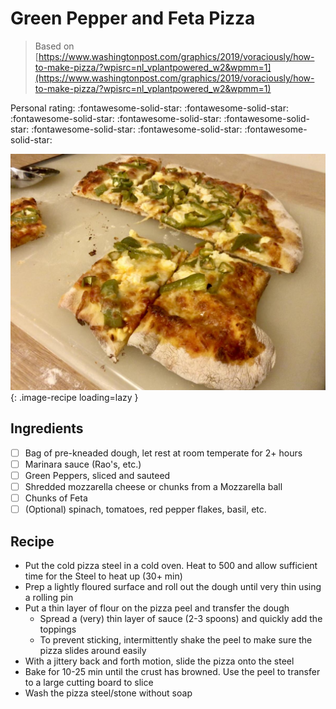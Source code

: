 # Green Pepper and Feta Pizza

> Based on [https://www.washingtonpost.com/graphics/2019/voraciously/how-to-make-pizza/?wpisrc=nl_vplantpowered_w2&wpmm=1](https://www.washingtonpost.com/graphics/2019/voraciously/how-to-make-pizza/?wpisrc=nl_vplantpowered_w2&wpmm=1)

<!-- {cts} rating=5; (User can specify rating on scale of 1-5) -->

Personal rating: :fontawesome-solid-star: :fontawesome-solid-star: :fontawesome-solid-star: :fontawesome-solid-star: :fontawesome-solid-star: :fontawesome-solid-star: :fontawesome-solid-star: :fontawesome-solid-star:

<!-- {cte} -->

<!-- {cts} name_image=green_pepper_and_feta.jpeg; (User can specify image name) -->

![green_pepper_and_feta.jpeg](./green_pepper_and_feta.jpeg){: .image-recipe loading=lazy }

<!-- {cte} -->

## Ingredients

- [ ] Bag of pre-kneaded dough, let rest at room temperate for 2+ hours
- [ ] Marinara sauce (Rao's, etc.)
- [ ] Green Peppers, sliced and sauteed
- [ ] Shredded mozzarella cheese or chunks from a Mozzarella ball
- [ ] Chunks of Feta
- [ ] (Optional) spinach, tomatoes, red pepper flakes, basil, etc.

## Recipe

- Put the cold pizza steel in a cold oven. Heat to 500 and allow sufficient time for the Steel to heat up (30+ min)
- Prep a lightly floured surface and roll out the dough until very thin using a rolling pin
- Put a thin layer of flour on the pizza peel and transfer the dough
    - Spread a (very) thin layer of sauce (2-3 spoons) and quickly add the toppings
    - To prevent sticking, intermittently shake the peel to make sure the pizza slides around easily
- With a jittery back and forth motion, slide the pizza onto the steel
- Bake for 10-25 min until the crust has browned. Use the peel to transfer to a large cutting board to slice
- Wash the pizza steel/stone without soap
